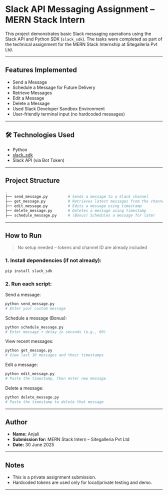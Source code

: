 # Slack API Messaging Assignment – MERN Stack Intern

This project demonstrates basic Slack messaging operations using the Slack API and Python SDK (`slack_sdk`). The tasks were completed as part of the technical assignment for the MERN Stack Internship at Sitegalleria Pvt Ltd.

---

## Features Implemented

- Send a Message
- Schedule a Message for Future Delivery
- Retrieve Messages
- Edit a Message
- Delete a Message
- Used Slack Developer Sandbox Environment
- User-friendly terminal input (no hardcoded messages)

---

## 🛠️ Technologies Used

- Python
- [slack_sdk](https://pypi.org/project/slack-sdk/)
- Slack API (via Bot Token)

---

## Project Structure

```bash
.
├── send_message.py         # Sends a message to a Slack channel
├── get_message.py          # Retrieves latest messages from the channel
├── edit_message.py         # Edits a message using timestamp
├── delete_message.py       # Deletes a message using timestamp
├── schedule_message.py     # (Bonus) Schedules a message for later
```

---

## How to Run

> No setup needed – tokens and channel ID are already included

### 1. Install dependencies (if not already):

```bash
pip install slack_sdk
```

### 2. Run each script:
Send a message:
```bash
python send_message.py
# Enter your custom message
```
Schedule a message (Bonus):
```bash
python schedule_message.py
# Enter message + delay in seconds (e.g., 60)
```
View recent messages:
```bash
python get_message.py
# View last 10 messages and their timestamps
```
Edit a message:
```bash
python edit_message.py
# Paste the timestamp, then enter new message
```
Delete a message:
```bash
python delete_message.py
# Paste the timestamp to delete that message
```

---

## Author
- **Name:** Anjali  
- **Submission for:** MERN Stack Intern – Sitegalleria Pvt Ltd  
- **Date:** 30 June 2025

---

## Notes

- This is a private assignment submission.
- Hardcoded tokens are used only for local/private testing and demo.

---
